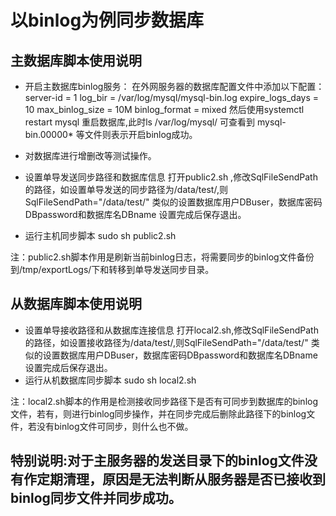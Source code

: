 # 以binlog为例同步数据库
## 主数据库脚本使用说明
* 开启主数据库binlog服务：
  在外网服务器的数据库配置文件中添加以下配置：
    server-id               = 1
    log_bir                 = /var/log/mysql/mysql-bin.log
    expire_logs_days        = 10
    max_binlog_size         = 10M
    binlog_format           = mixed
  然后使用systemctl restart mysql 重启数据库,此时ls /var/log/mysql/
  可查看到 mysql-bin.00000* 等文件则表示开启binlog成功。

* 对数据库进行增删改等测试操作。

* 设置单导发送同步路径和数据库信息
  打开public2.sh ,修改SqlFileSendPath的路径，如设置单导发送的同步路径为/data/test/,则SqlFileSendPath="/data/test/"
  类似的设置数据库用户DBuser，数据库密码DBpassword和数据库名DBname
  设置完成后保存退出。

* 运行主机同步脚本 sudo sh public2.sh 

注：public2.sh脚本作用是刷新当前binlog日志，将需要同步的binlog文件备份到/tmp/exportLogs/下和转移到单导发送同步目录。

## 从数据库脚本使用说明
* 设置单导接收路径和从数据库连接信息
  打开local2.sh,修改SqlFileSendPath的路径，如设置接收路径为/data/test/,则SqlFileSendPath="/data/test/"
  类似的设置数据库用户DBuser，数据库密码DBpassword和数据库名DBname
  设置完成后保存退出。
* 运行从机数据库同步脚本 sudo sh local2.sh

注：local2.sh脚本的作用是检测接收同步路径下是否有可同步到数据库的binlog文件，若有，则进行binlog同步操作，并在同步完成后删除此路径下的binlog文件，若没有binlog文件可同步，则什么也不做。

## 特别说明:对于主服务器的发送目录下的binlog文件没有作定期清理，原因是无法判断从服务器是否已接收到binlog同步文件并同步成功。
